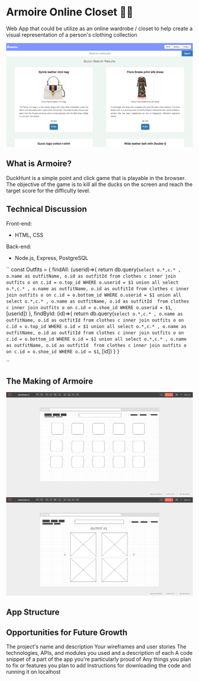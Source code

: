 # Armoire Online Closet 💃🏾
Web App that could be utilize as an online wardrobe / closet to help create a visual representation of a person's clothing collection

![armoire image](./public/splashimage.png)

## What is Armoire?

DuckHunt is a simple point and click game that is playable in the browser. The objective of the game is to 
kill all the ducks on the screen and reach the target score for the difficulty level. 

## Technical Discussion

Front-end:
- HTML, CSS

Back-end:
- Node.js, Express, PostgreSQL

``
const Outfits = {
    findAll: (userid)=>{
        return db.query(`
        select o.*,c.* , o.name as outfitName, o.id as outfitId from clothes c inner join outfits o on c.id = o.top_id WHERE o.userid = $1 union all
        select o.*,c.* , o.name as outfitName, o.id as outfitId from clothes c inner join outfits o on c.id = o.bottom_id WHERE o.userid = $1 union all
        select o.*,c.* , o.name as outfitName, o.id as outfitId  from clothes c inner join outfits o on c.id = o.shoe_id WHERE o.userid = $1
        `,[userid])
    },
    findById: (id)=>{
      return db.query(`
        select o.*,c.* , o.name as outfitName, o.id as outfitId from clothes c inner join outfits o on c.id = o.top_id WHERE o.id = $1 union all
        select o.*,c.* , o.name as outfitName, o.id as outfitId from clothes c inner join outfits o on c.id = o.bottom_id WHERE o.id = $1 union all
        select o.*,c.* , o.name as outfitName, o.id as outfitId  from clothes c inner join outfits o on c.id = o.shoe_id WHERE o.id = $1
      `, [id])
    }
}

``

## The Making of Armoire
![armoire image](./landingpage.png)
![armoire image](./outfitpage.png)

## App Structure


## Opportunities for Future Growth


The project's name and description
Your wireframes and user stories
The technologies, APIs, and modules you used and a description of each
A code snippet of a part of the app you're particularly proud of
Any things you plan to fix or features you plan to add
Instructions for downloading the code and running it on localhost
